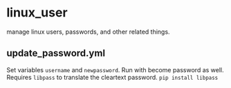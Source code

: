 # linux_user
manage linux users, passwords, and other related things.

## update_password.yml
Set variables `username` and `newpassword`. Run with become password as well.
Requires `libpass` to translate the cleartext password. `pip install libpass`
